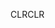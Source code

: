 <span data-ttu-id="1ff3b-101">CLR</span><span class="sxs-lookup"><span data-stu-id="1ff3b-101">CLR</span></span>